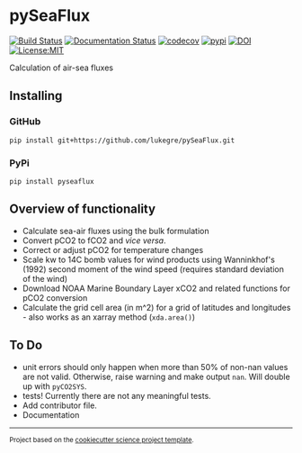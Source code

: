 pySeaFlux
==============================
[![Build Status](https://github.com/lukegre/pyseaflux/workflows/Tests/badge.svg)](https://github.com/lukegre/pyseaflux/actions)
[![Documentation Status](https://readthedocs.org/projects/seaflux/badge/?version=latest)](https://seaflux.readthedocs.io/en/latest/?badge=latest)
[![codecov](https://codecov.io/gh/lukegre/pyseaflux/branch/master/graph/badge.svg)](https://codecov.io/gh/lukegre/pyseaflux)
[![pypi](https://badgen.net/pypi/v/pyseaflux)](https://pypi.org/project/pyseaflux)
[![DOI](https://zenodo.org/badge/DOI/10.5281/zenodo.4659162.svg)](https://doi.org/10.5281/zenodo.4045403)
[![License:MIT](https://img.shields.io/badge/License-MIT-lightgray.svg?style=flt-square)](https://opensource.org/licenses/MIT)
<!-- [![conda-forge](https://img.shields.io/conda/dn/conda-forge/seaflux?label=conda-forge)](https://anaconda.org/conda-forge/seaflux) -->


Calculation of air-sea fluxes


Installing
----------

### GitHub
`pip install git+https://github.com/lukegre/pySeaFlux.git`

### PyPi
`pip install pyseaflux`


Overview of functionality
-------------------------

- Calculate sea-air fluxes using the bulk formulation
- Convert pCO2 to fCO2 and *vice versa*.
- Correct or adjust pCO2 for temperature changes
- Scale kw to 14C bomb values for wind products using Wanninkhof's (1992) second moment of the wind speed (requires standard deviation of the wind)
- Download NOAA Marine Boundary Layer xCO2 and related functions for pCO2 conversion
- Calculate the grid cell area (in m^2) for a grid of latitudes and longitudes - also works as an xarray method (`xda.area()`)


To Do
-----
- unit errors should only happen when more than 50% of non-nan values are not valid. Otherwise, raise warning and make output `nan`. Will double up with `pyCO2SYS`.
- tests! Currently there are not any meaningful tests.
- Add contributor file.
- Documentation


--------

<p><small>Project based on the <a target="_blank" href="https://github.com/jbusecke/cookiecutter-science-project">cookiecutter science project template</a>.</small></p>
